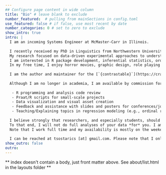 ```yaml
---
## Configure page content in wide column
title: "Bio" # leave blank to exclude
number_featured:  # pulling from mainSections in config.toml
use_featured: false # if false, use most recent by date
number_categories: 0 # set to zero to exclude
show_intro: true
intro: |
  I am an incoming Systems Engineer at McMaster-Carr in Illinois.
  
  I recently received my PhD in Linguistics from Northwestern University. 
  My research focused on data-driven experimental approaches to understanding intonational meaning in American English. 
  I am interested in R package development, inferential statistics, ordinal data analysis, data visualization, and experimental design. 
  In my free time, I enjoy horror movies, graphic design, role playing games, and walking.
  
  I am the author and maintainer for the [`{contrastable}`](https://cran.r-project.org/web/packages/contrastable/index.html) R package.
  
  Although I am no longer in academia, I am available by commission for methods consulting. Examples of things I can help with:
  
   - R programming and analysis code review
   - Praat/R scripts for small-scale projects
   - Data visualization and visual asset creation
   - Feedback and assistance with slides and posters for conferences/job talks
   - Teaching/Explaining topics in regression modeling (e.g., ordinal regression, random effects, contrast coding) 
   
  I believe strongly that researchers, and especially students, should be able to understand, carry out, and defend their own analyses.
  To that end, I will not do full analyses of your data *for* you. I am happy to help get you on the right track though.
  Note that I work full time and my availability is mostly on the weekends.
  
  I can be reached at tsostarics [at] gmail.com. Please note that I only go by Thomas.
show_outro: false
outro: 
---
```


** index doesn't contain a body, just front matter above.
See about/list.html in the layouts folder **
